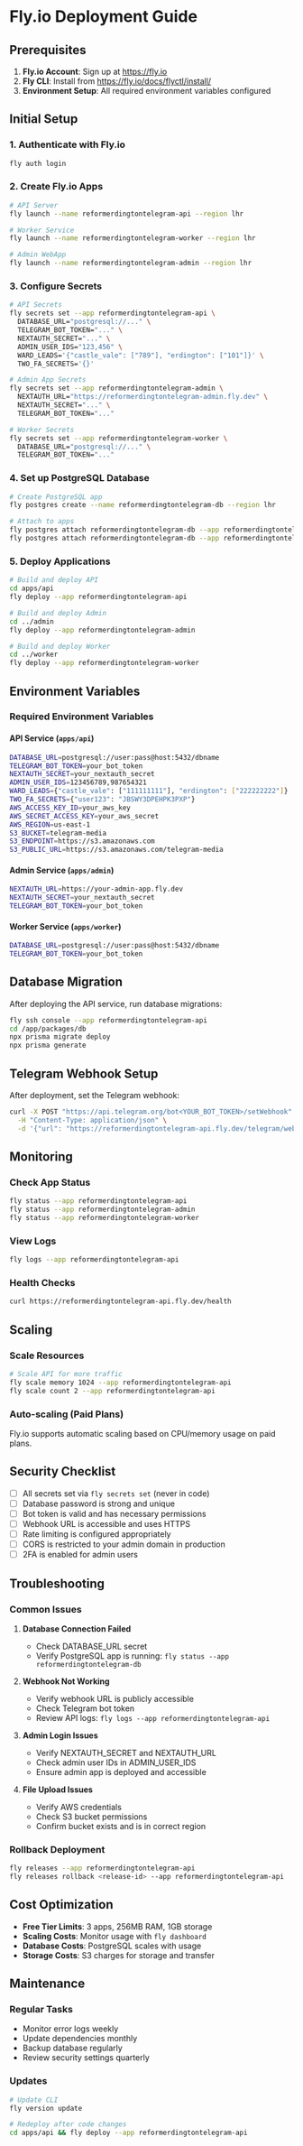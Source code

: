 # Fly.io Deployment Guide

## Prerequisites

1. **Fly.io Account**: Sign up at https://fly.io
2. **Fly CLI**: Install from https://fly.io/docs/flyctl/install/
3. **Environment Setup**: All required environment variables configured

## Initial Setup

### 1. Authenticate with Fly.io
```bash
fly auth login
```

### 2. Create Fly.io Apps
```bash
# API Server
fly launch --name reformerdingtontelegram-api --region lhr

# Worker Service
fly launch --name reformerdingtontelegram-worker --region lhr

# Admin WebApp
fly launch --name reformerdingtontelegram-admin --region lhr
```

### 3. Configure Secrets
```bash
# API Secrets
fly secrets set --app reformerdingtontelegram-api \
  DATABASE_URL="postgresql://..." \
  TELEGRAM_BOT_TOKEN="..." \
  NEXTAUTH_SECRET="..." \
  ADMIN_USER_IDS="123,456" \
  WARD_LEADS='{"castle_vale": ["789"], "erdington": ["101"]}' \
  TWO_FA_SECRETS='{}'

# Admin App Secrets
fly secrets set --app reformerdingtontelegram-admin \
  NEXTAUTH_URL="https://reformerdingtontelegram-admin.fly.dev" \
  NEXTAUTH_SECRET="..." \
  TELEGRAM_BOT_TOKEN="..."

# Worker Secrets
fly secrets set --app reformerdingtontelegram-worker \
  DATABASE_URL="postgresql://..." \
  TELEGRAM_BOT_TOKEN="..."
```

### 4. Set up PostgreSQL Database
```bash
# Create PostgreSQL app
fly postgres create --name reformerdingtontelegram-db --region lhr

# Attach to apps
fly postgres attach reformerdingtontelegram-db --app reformerdingtontelegram-api
fly postgres attach reformerdingtontelegram-db --app reformerdingtontelegram-worker
```

### 5. Deploy Applications
```bash
# Build and deploy API
cd apps/api
fly deploy --app reformerdingtontelegram-api

# Build and deploy Admin
cd ../admin
fly deploy --app reformerdingtontelegram-admin

# Build and deploy Worker
cd ../worker
fly deploy --app reformerdingtontelegram-worker
```

## Environment Variables

### Required Environment Variables

#### API Service (`apps/api`)
```bash
DATABASE_URL=postgresql://user:pass@host:5432/dbname
TELEGRAM_BOT_TOKEN=your_bot_token
NEXTAUTH_SECRET=your_nextauth_secret
ADMIN_USER_IDS=123456789,987654321
WARD_LEADS={"castle_vale": ["111111111"], "erdington": ["222222222"]}
TWO_FA_SECRETS={"user123": "JBSWY3DPEHPK3PXP"}
AWS_ACCESS_KEY_ID=your_aws_key
AWS_SECRET_ACCESS_KEY=your_aws_secret
AWS_REGION=us-east-1
S3_BUCKET=telegram-media
S3_ENDPOINT=https://s3.amazonaws.com
S3_PUBLIC_URL=https://s3.amazonaws.com/telegram-media
```

#### Admin Service (`apps/admin`)
```bash
NEXTAUTH_URL=https://your-admin-app.fly.dev
NEXTAUTH_SECRET=your_nextauth_secret
TELEGRAM_BOT_TOKEN=your_bot_token
```

#### Worker Service (`apps/worker`)
```bash
DATABASE_URL=postgresql://user:pass@host:5432/dbname
TELEGRAM_BOT_TOKEN=your_bot_token
```

## Database Migration

After deploying the API service, run database migrations:

```bash
fly ssh console --app reformerdingtontelegram-api
cd /app/packages/db
npx prisma migrate deploy
npx prisma generate
```

## Telegram Webhook Setup

After deployment, set the Telegram webhook:

```bash
curl -X POST "https://api.telegram.org/bot<YOUR_BOT_TOKEN>/setWebhook" \
  -H "Content-Type: application/json" \
  -d '{"url": "https://reformerdingtontelegram-api.fly.dev/telegram/webhook"}'
```

## Monitoring

### Check App Status
```bash
fly status --app reformerdingtontelegram-api
fly status --app reformerdingtontelegram-admin
fly status --app reformerdingtontelegram-worker
```

### View Logs
```bash
fly logs --app reformerdingtontelegram-api
```

### Health Checks
```bash
curl https://reformerdingtontelegram-api.fly.dev/health
```

## Scaling

### Scale Resources
```bash
# Scale API for more traffic
fly scale memory 1024 --app reformerdingtontelegram-api
fly scale count 2 --app reformerdingtontelegram-api
```

### Auto-scaling (Paid Plans)
Fly.io supports automatic scaling based on CPU/memory usage on paid plans.

## Security Checklist

- [ ] All secrets set via `fly secrets set` (never in code)
- [ ] Database password is strong and unique
- [ ] Bot token is valid and has necessary permissions
- [ ] Webhook URL is accessible and uses HTTPS
- [ ] Rate limiting is configured appropriately
- [ ] CORS is restricted to your admin domain in production
- [ ] 2FA is enabled for admin users

## Troubleshooting

### Common Issues

1. **Database Connection Failed**
   - Check DATABASE_URL secret
   - Verify PostgreSQL app is running: `fly status --app reformerdingtontelegram-db`

2. **Webhook Not Working**
   - Verify webhook URL is publicly accessible
   - Check Telegram bot token
   - Review API logs: `fly logs --app reformerdingtontelegram-api`

3. **Admin Login Issues**
   - Verify NEXTAUTH_SECRET and NEXTAUTH_URL
   - Check admin user IDs in ADMIN_USER_IDS
   - Ensure admin app is deployed and accessible

4. **File Upload Issues**
   - Verify AWS credentials
   - Check S3 bucket permissions
   - Confirm bucket exists and is in correct region

### Rollback Deployment
```bash
fly releases --app reformerdingtontelegram-api
fly releases rollback <release-id> --app reformerdingtontelegram-api
```

## Cost Optimization

- **Free Tier Limits**: 3 apps, 256MB RAM, 1GB storage
- **Scaling Costs**: Monitor usage with `fly dashboard`
- **Database Costs**: PostgreSQL scales with usage
- **Storage Costs**: S3 charges for storage and transfer

## Maintenance

### Regular Tasks
- Monitor error logs weekly
- Update dependencies monthly
- Backup database regularly
- Review security settings quarterly

### Updates
```bash
# Update CLI
fly version update

# Redeploy after code changes
cd apps/api && fly deploy --app reformerdingtontelegram-api